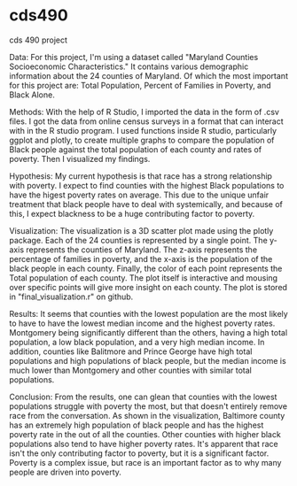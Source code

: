# cds490
cds 490 project

Data:
For this project, I'm using a dataset called "Maryland Counties Socioeconomic Characteristics." It contains various demographic information about the 24 counties of Maryland. Of which the most important for this project are: Total Population, Percent of Families in Poverty, and Black Alone. 

Methods:
With the help of R Studio, I imported the data in the form of .csv files. I got the data from online census surveys in a format that can interact with in the R studio program. I used functions inside R studio, particularly ggplot and plotly, to create multiple graphs to compare the population of Black people against the total population of each county and rates of poverty. Then I visualized my findings.  

Hypothesis:
My current hypothesis is that race has a strong relationship with poverty. I expect to find counties with the highest Black populations to have the higest poverty rates on average. This due to the unique unfair treatment that black people have to deal with systemically, and because of this, I expect blackness to be a huge contributing factor to poverty. 

Visualization:
The visualization is a 3D scatter plot made using the plotly package. Each of the 24 counties is represented by a single point. The y-axis represents the counties of Maryland. The z-axis represents the percentage of families in poverty, and the x-axis is the population of the black people in each county. Finally, the color of each point represents the Total population of each county. The plot itself is interactive and mousing over specific points will give more insight on each county. The plot is stored in "final_visualization.r" on github.

Results:
It seems that counties with the lowest population are the most likely to have to have the lowest median income and the highest poverty rates. Montgomery being significantly different than the others, having a high total population, a low black population, and a very high median income. In addition, counties like Balitmore and Prince George have high total populations and high populations of black people, but the median income is much lower than Montgomery and other counties with similar total populations. 


Conclusion: From the results, one can glean that counties with the lowest populations struggle with poverty the most, but that doesn't entirely remove race from the conversation. As shown in the visualization, Baltimore county has an extremely high population of black people and has the highest poverty rate in the out of all the counties. Other counties with higher black populations also tend to have higher poverty rates. It's apparent that race isn't the only contributing factor to poverty, but it is a significant factor. Poverty is a complex issue, but race is an important factor as to why many people are driven into poverty. 
